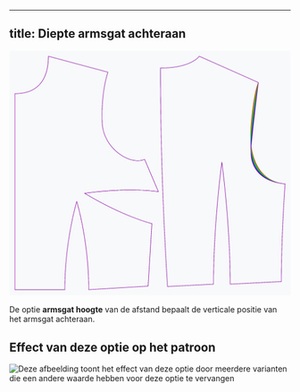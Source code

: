 ***

## title: Diepte armsgat achteraan

![Het effect van de diepte van het armsgat op het patroon](sample.png)

De optie **armsgat hoogte** van de afstand bepaalt de verticale positie van het armsgat achteraan.

## Effect van deze optie op het patroon

![Deze afbeelding toont het effect van deze optie door meerdere varianten die een andere waarde hebben voor deze optie te vervangen](bella\_backarmholepitchdepth\_sample.svg "Effect van deze optie op het patroon")
